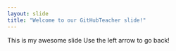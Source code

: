 ```yaml
---
layout: slide
title: "Welcome to our GitHubTeacher slide!"
---
```

This is my awesome slide
Use the left arrow to go back!